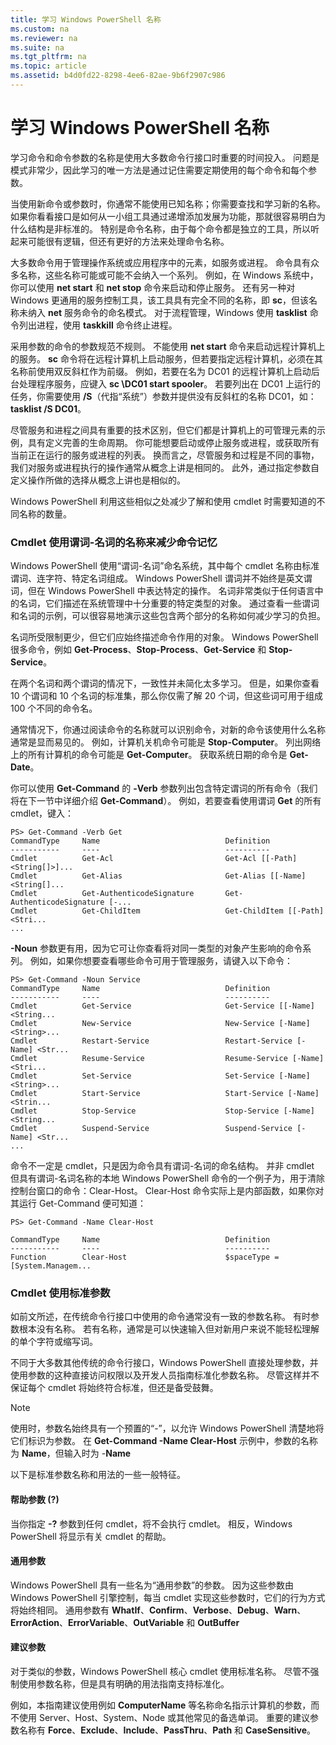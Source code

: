 ```yaml
---
title: 学习 Windows PowerShell 名称
ms.custom: na
ms.reviewer: na
ms.suite: na
ms.tgt_pltfrm: na
ms.topic: article
ms.assetid: b4d0fd22-8298-4ee6-82ae-9b6f2907c986
---
```

# 学习 Windows PowerShell 名称
学习命令和命令参数的名称是使用大多数命令行接口时重要的时间投入。 问题是模式非常少，因此学习的唯一方法是通过记住需要定期使用的每个命令和每个参数。

当使用新命令或参数时，你通常不能使用已知名称；你需要查找和学习新的名称。 如果你看看接口是如何从一小组工具通过递增添加发展为功能，那就很容易明白为什么结构是非标准的。 特别是命令名称，由于每个命令都是独立的工具，所以听起来可能很有逻辑，但还有更好的方法来处理命令名称。

大多数命令用于管理操作系统或应用程序中的元素，如服务或进程。 命令具有众多名称，这些名称可能或可能不会纳入一个系列。 例如，在 Windows 系统中，你可以使用 **net start** 和 **net stop** 命令来启动和停止服务。 还有另一种对 Windows 更通用的服务控制工具，该工具具有完全不同的名称，即 **sc**，但该名称未纳入 **net** 服务命令的命名模式。 对于流程管理，Windows 使用 **tasklist** 命令列出进程，使用 **taskkill** 命令终止进程。

采用参数的命令的参数规范不规则。 不能使用 **net start** 命令来启动远程计算机上的服务。 **sc** 命令将在远程计算机上启动服务，但若要指定远程计算机，必须在其名称前使用双反斜杠作为前缀。 例如，若要在名为 DC01 的远程计算机上启动后台处理程序服务，应键入 **sc \DC01 start spooler**。 若要列出在 DC01 上运行的任务，你需要使用 **/S**（代指“系统”）参数并提供没有反斜杠的名称 DC01，如：**tasklist /S DC01**。

尽管服务和进程之间具有重要的技术区别，但它们都是计算机上的可管理元素的示例，具有定义完善的生命周期。 你可能想要启动或停止服务或进程，或获取所有当前正在运行的服务或进程的列表。 换而言之，尽管服务和过程是不同的事物，我们对服务或进程执行的操作通常从概念上讲是相同的。 此外，通过指定参数自定义操作所做的选择从概念上讲也是相似的。

Windows PowerShell 利用这些相似之处减少了解和使用 cmdlet 时需要知道的不同名称的数量。

### Cmdlet 使用谓词-名词的名称来减少命令记忆
Windows PowerShell 使用“谓词-名词”命名系统，其中每个 cmdlet 名称由标准谓词、连字符、特定名词组成。 Windows PowerShell 谓词并不始终是英文谓词，但在 Windows PowerShell 中表达特定的操作。 名词非常类似于任何语言中的名词，它们描述在系统管理中十分重要的特定类型的对象。 通过查看一些谓词和名词的示例，可以很容易地演示这些包含两个部分的名称如何减少学习的负担。

名词所受限制更少，但它们应始终描述命令作用的对象。 Windows PowerShell 很多命令，例如 **Get-Process**、**Stop-Process**、**Get-Service** 和 **Stop-Service**。

在两个名词和两个谓词的情况下，一致性并未简化太多学习。 但是，如果你查看 10 个谓词和 10 个名词的标准集，那么你仅需了解 20 个词，但这些词可用于组成 100 个不同的命令名。

通常情况下，你通过阅读命令的名称就可以识别命令，对新的命令该使用什么名称通常是显而易见的。 例如，计算机关机命令可能是 **Stop-Computer**。 列出网络上的所有计算机的命令可能是 **Get-Computer**。 获取系统日期的命令是 **Get-Date**。

你可以使用 **Get-Command** 的 **-Verb** 参数列出包含特定谓词的所有命令（我们将在下一节中详细介绍 **Get-Command**）。 例如，若要查看使用谓词 **Get** 的所有 cmdlet，键入：

```
PS> Get-Command -Verb Get
CommandType     Name                            Definition
-----------     ----                            ----------
Cmdlet          Get-Acl                         Get-Acl [[-Path] <String[]>]...
Cmdlet          Get-Alias                       Get-Alias [[-Name] <String[]...
Cmdlet          Get-AuthenticodeSignature       Get-AuthenticodeSignature [-...
Cmdlet          Get-ChildItem                   Get-ChildItem [[-Path] <Stri...
...
```

**-Noun** 参数更有用，因为它可让你查看将对同一类型的对象产生影响的命令系列。 例如，如果你想要查看哪些命令可用于管理服务，请键入以下命令：

```
PS> Get-Command -Noun Service
CommandType     Name                            Definition
-----------     ----                            ----------
Cmdlet          Get-Service                     Get-Service [[-Name] <String...
Cmdlet          New-Service                     New-Service [-Name] <String>...
Cmdlet          Restart-Service                 Restart-Service [-Name] <Str...
Cmdlet          Resume-Service                  Resume-Service [-Name] <Stri...
Cmdlet          Set-Service                     Set-Service [-Name] <String>...
Cmdlet          Start-Service                   Start-Service [-Name] <Strin...
Cmdlet          Stop-Service                    Stop-Service [-Name] <String...
Cmdlet          Suspend-Service                 Suspend-Service [-Name] <Str... 
...
```

命令不一定是 cmdlet，只是因为命令具有谓词-名词的命名结构。 并非 cmdlet 但具有谓词-名词名称的本地 Windows PowerShell 命令的一个例子为，用于清除控制台窗口的命令：Clear-Host。 Clear-Host 命令实际上是内部函数，如果你对其运行 Get-Command 便可知道：

```
PS> Get-Command -Name Clear-Host

CommandType     Name                            Definition
-----------     ----                            ----------
Function        Clear-Host                      $spaceType = [System.Managem...
```

### Cmdlet 使用标准参数
如前文所述，在传统命令行接口中使用的命令通常没有一致的参数名称。 有时参数根本没有名称。 若有名称，通常是可以快速输入但对新用户来说不能轻松理解的单个字符或缩写词。

不同于大多数其他传统的命令行接口，Windows PowerShell 直接处理参数，并使用参数的这种直接访问权限以及开发人员指南标准化参数名称。 尽管这样并不保证每个 cmdlet 将始终符合标准，但还是备受鼓舞。

> [!NOTE]
> 使用时，参数名始终具有一个预置的“-”，以允许 Windows PowerShell 清楚地将它们标识为参数。 在 **Get-Command -Name Clear-Host** 示例中，参数的名称为 **Name**，但输入时为 -**Name**

以下是标准参数名称和用法的一些一般特征。

#### 帮助参数 (?)
当你指定 **-?** 参数到任何 cmdlet，将不会执行 cmdlet。 相反，Windows PowerShell 将显示有关 cmdlet 的帮助。

#### 通用参数
Windows PowerShell 具有一些名为“通用参数”的参数。 因为这些参数由 Windows PowerShell 引擎控制，每当 cmdlet 实现这些参数时，它们的行为方式将始终相同。 通用参数有 **WhatIf**、**Confirm**、**Verbose**、**Debug**、**Warn**、**ErrorAction**、**ErrorVariable**、**OutVariable** 和 **OutBuffer**

#### 建议参数
对于类似的参数，Windows PowerShell 核心 cmdlet 使用标准名称。 尽管不强制使用参数名称，但是具有明确的用法指南支持标准化。

例如，本指南建议使用例如 **ComputerName** 等名称命名指示计算机的参数，而不使用 Server、Host、System、Node 或其他常见的备选单词。 重要的建议参数名称有 **Force**、**Exclude**、**Include**、**PassThru**、**Path** 和 **CaseSensitive**。



<!--HONumber=Apr16_HO1-->


